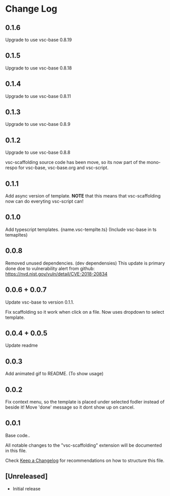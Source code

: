 # Change Log

## 0.1.6

Upgrade to use vsc-base 0.8.19

## 0.1.5

Upgrade to use vsc-base 0.8.18

## 0.1.4

Upgrade to use vsc-base 0.8.11

## 0.1.3

Upgrade to use vsc-base 0.8.9

## 0.1.2

Upgrade to use vsc-base 0.8.8

vsc-scaffolding source code has been move, so its now part of the mono-respo for vsc-base, vsc-base.org and vsc-script.

## 0.1.1

Add async version of template.
**NOTE** that this means that vsc-scaffolding now can do everyting vsc-script can!

## 0.1.0

Add typescript templates. {name.vsc-templte.ts}
(Include vsc-base in ts temapltes)

## 0.0.8

Removed unused dependencies. (dev dependensies)
This update is primary done doe to vulnerability alert from github:
https://nvd.nist.gov/vuln/detail/CVE-2018-20834

## 0.0.6 + 0.0.7

Update vsc-base to version 0.1.1.

Fix scaffolding so it work when click on a file.
Now uses dropdown to select template.

## 0.0.4 + 0.0.5

Update readme

## 0.0.3

Add animated gif to README. (To show usage)

## 0.0.2

Fix context menu, so the template is placed under selected fodler instead of beside it!
Move 'done' message so it dont show up on cancel.

## 0.0.1

Base code..

All notable changes to the "vsc-scaffolding" extension will be documented in this file.

Check [Keep a Changelog](http://keepachangelog.com/) for recommendations on how to structure this file.

## [Unreleased]

-  Initial release
